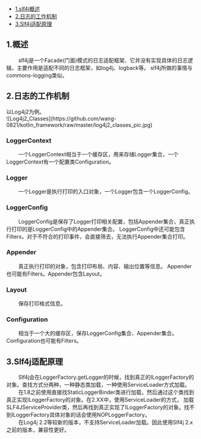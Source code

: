 * [1.slf4j概述](#1)
* [2.日志的工作机制](#2)
* [3.Slf4j适配原理](#3)


<h2 id="1">1.概述</h2>
&emsp;&emsp; slf4j是一个Facade(门面)模式的日志适配框架、它并没有实现具体的日志逻辑，主要作用是适配不同的日志框架，如log4j、logback等。
slf4j所做的事情与commons-logging类似。

<h2 id = "2">2.日志的工作机制</h2>
以Log4j2为例。
<br>
    ![Log4j2_Classes](https://github.com/wang-0821/kotlin_framework/raw/master/log4j2_classes_pic.jpg)

### LoggerContext
&emsp;&emsp; 一个LoggerContext相当于一个缓存区，用来存储Logger集合，一个LoggerContext有一个配置类Configuration。

### Logger
&emsp;&emsp; 一个Logger是执行打印的入口对象，一个Logger包含一个LoggerConfig。

### LoggerConfig
&emsp;&emsp; LoggerConfig是保存了Logger打印相关配置，包括Appender集合，真正执行打印的是LoggerConfig中的Appender集合。
LoggerConfig中还可能包含Filters，对于不符合的打印事件，会直接筛去，无法执行Appender集合打印。

### Appender
&emsp;&emsp; 真正执行打印的对象，包含打印布局、内容、输出位置等信息。 Appender也可能有Filters。Appender包含Layout。

### Layout
&emsp;&emsp; 保存打印格式信息。

### Configuration
&emsp;&emsp; 相当于一个大的缓存区，保存LoggerConfig集合、Appender集合。Configuration也可能有Filters。

<h2 id="3">3.Slf4j适配原理</h2>
&emsp;&emsp; Slf4j会在LoggerFactory.getLogger的时候，找到真正的ILoggerFactory的对象。查找方式分两种，一种静态类加载，一种使用ServiceLoader方式加载。

<br>
&emsp;&emsp; 在1.8之前使用直接找StaticLoggerBinder类进行加载，然后通过这个类找到真正实现ILoggerFactory的对象。在2.XX中，使用ServiceLoader的方式，
加载SLF4JServiceProvider类，然后再找到真正实现了ILoggerFactory的对象。找不到ILoggerFactory具体对象的话会使用NOPLoggerFactory。

<br>
&emsp;&emsp; 在Log4j 2.2等较新的版本，不支持ServiceLoader加载。因此使用Slf4j 2.x之前的版本，兼容性更好。
